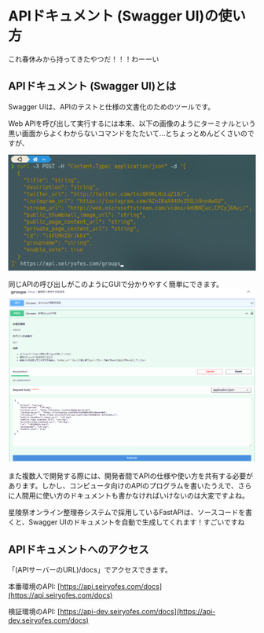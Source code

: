 # APIドキュメント (Swagger UI)の使い方



これ春休みから持ってきたやつだ！！！わーーい


## APIドキュメント (Swagger UI)とは
Swagger UIは、APIのテストと仕様の文書化のためのツールです。

Web APIを呼び出して実行するには本来、以下の画像のようにターミナルという黒い画面からよくわからないコマンドをたたいて...とちょっとめんどくさいのですが、

![ターミナルからAPIを実行する例](api_request_with_terminal.png)

同じAPIの呼び出しがこのようにGUIで分かりやすく簡単にできます。
![Swagger UIでAPIを実行する例](api_request_with_swaggerui.png)

また複数人で開発する際には、開発者間でAPIの仕様や使い方を共有する必要があります。しかし、コンピュータ向けのAPIのプログラムを書いたうえで、さらに人間用に使い方のドキュメントも書かなければいけないのは大変ですよね。

星陵祭オンライン整理券システムで採用しているFastAPIは、ソースコードを書くと、Swagger UIのドキュメントを自動で生成してくれます！すごいですね
## APIドキュメントへのアクセス

「(APIサーバーのURL)/docs」でアクセスできます。

本番環境のAPI: [https://api.seiryofes.com/docs](https://api.seiryofes.com/docs)

検証環境のAPI: [https://api-dev.seiryofes.com/docs](https://api-dev.seiryofes.com/docs)

## 